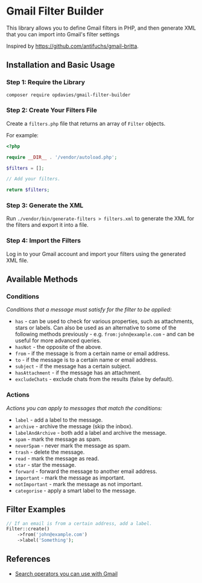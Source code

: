 # Gmail Filter Builder

This library allows you to define Gmail filters in PHP, and then generate XML that you can import into Gmail's filter settings

Inspired by https://github.com/antifuchs/gmail-britta.

## Installation and Basic Usage

### Step 1: Require the Library

```bash
composer require opdavies/gmail-filter-builder
```

### Step 2: Create Your Filters File

Create a `filters.php` file that returns an array of `Filter` objects.

For example:

```php
<?php

require __DIR__ . '/vendor/autoload.php';

$filters = [];

// Add your filters.

return $filters;
```

### Step 3: Generate the XML

Run `./vendor/bin/generate-filters > filters.xml` to generate the XML for the filters and export it into a file.

### Step 4: Import the Filters

Log in to your Gmail account and import your filters using the generated XML file.

## Available Methods

### Conditions

_Conditions that a message must satisfy for the filter to be applied:_

- `has` - can be used to check for various properties, such as attachments, stars or labels. Can also be used as an alternative to some of the following methods previously - e.g. `from:john@example.com` - and can be useful for more advanced queries.
- `hasNot` - the opposite of the above.
- `from` - if the message is from a certain name or email address.
- `to` - if the message is to a certain name or email address.
- `subject` - if the message has a certain subject.
- `hasAttachment` - if the message has an attachment.
- `excludeChats` - exclude chats from the results (false by default).

### Actions

_Actions you can apply to messages that match the conditions:_

- `label` - add a label to the message.
- `archive` - archive the message (skip the inbox).
- `labelAndArchive` - both add a label and archive the message.
- `spam` - mark the message as spam.
- `neverSpam` - never mark the message as spam.
- `trash` - delete the message.
- `read` - mark the message as read.
- `star` - star the message.
- `forward` - forward the message to another email address.
- `important` - mark the message as important.
- `notImportant` - mark the message as not important.
- `categorise` - apply a smart label to the message.

## Filter Examples

```php
// If an email is from a certain address, add a label.
Filter::create()
    ->from('john@example.com')
    ->label('Something');
```

## References

- [Search operators you can use with Gmail](https://support.google.com/mail/answer/7190?hl=en)
